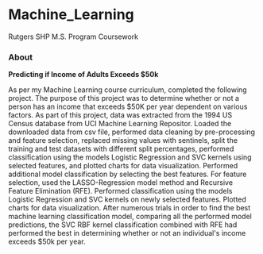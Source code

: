 # Machine_Learning
Rutgers SHP M.S. Program Coursework

### About
**Predicting if Income of Adults Exceeds $50k**

As per my Machine Learning course curriculum, completed the following project. The purpose of this project was to determine whether or not a person has an income that exceeds $50K per year dependent on various factors. As part of this project, data was extracted from the 1994 US Census database from UCI Machine Learning Repositor. Loaded the downloaded data from csv file, performed data cleaning by pre-processing and feature selection, replaced missing values with sentinels, split the training and test datasets with different split percentages, performed classification using the models Logistic Regression and SVC kernels using selected features, and plotted charts for data visualization. 
Performed additional model classification by selecting the best features. For feature selection, used the LASSO-Regression model method and Recursive Feature Elimination (RFE). Performed classification using the models Logistic Regression and SVC kernels on newly selected features. Plotted charts for data visualization.
After numerous trials in order to find the best machine learning classification model, comparing all the performed model predictions, the SVC RBF kernel classification combined with RFE had performed the best in determining whether or not an individual's income exceeds $50k per year.
